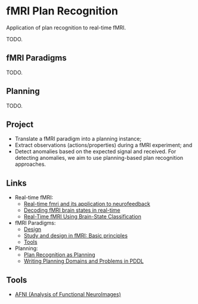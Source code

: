 # fMRI Plan Recognition

Application of plan recognition to real-time fMRI.

TODO.

## fMRI Paradigms

TODO.

## Planning

TODO.

## Project

- Translate a fMRI paradigm into a planning instance;
- Extract observations (actions/properties) during a fMRI experiment; and
- Detect anomalies based on the expected signal and received. For detecting anomalies, we aim to use planning-based plan recognition approaches.

## Links
- Real-time fMRI:
  - [Real-time fmri and its application to neurofeedback](http://www.sciencedirect.com/science/article/pii/S1053811911011700)
  - [Decoding fMRI brain states in real-time](http://www.sciencedirect.com/science/article/pii/S1053811910009109)
  - [Real-Time fMRI Using Brain-State Classification](http://onlinelibrary.wiley.com/doi/10.1002/hbm.20326/epdf)
- fMRI Paradigms:
  - [Design](http://afni.nimh.nih.gov/sscc/staff/rwcox/ISMRM_2006/Syllabus%202006%20-%203340/files/J_03.pdf)
  - [Study and design in fMRI: Basic principles](http://cogs.indiana.edu/~panlab/fmriDocs/studyDesign.pdf)
  - [Tools](http://www.ncbi.nlm.nih.gov/pmc/articles/PMC4028909/)
- Planning:
  - [Plan Recognition as Planning](http://ijcai.org/papers09/Papers/IJCAI09-296.pdf)
  - [Writing Planning Domains and Problems in PDDL](http://users.cecs.anu.edu.au/~patrik/pddlman/writing.html)

## Tools
- [AFNI (Analysis of Functional NeuroImages)](http://afni.nimh.nih.gov/pub/dist/doc/program_help/Dimon.html)

